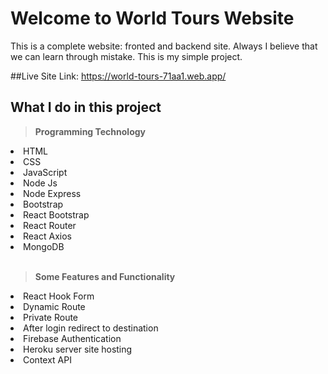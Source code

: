 # Welcome to World Tours Website

<p>This is a complete website: fronted and backend site. Always I believe that we can learn through mistake. This is my simple project.</p>

##Live Site Link: https://world-tours-71aa1.web.app/

## What I do in this project
<b><blockquote> Programming Technology</blockquote></b>
<li>HTML</li>
<li>CSS</li>
<li>JavaScript</li>
<li>Node Js</li>
<li>Node Express</li>
<li>Bootstrap</li>
<li>React Bootstrap</li>
<li>React Router</li>
<li>React Axios</li>
<li>MongoDB</li>
<br/>
<b><blockquote> Some Features and Functionality</blockquote></b>
<li>React Hook Form</li>
<li>Dynamic Route</li>
<li>Private Route</li>
<li>After login redirect to destination</li>
<li>Firebase Authentication</li>
<li>Heroku server site hosting</li>
<li>Context API</li>
